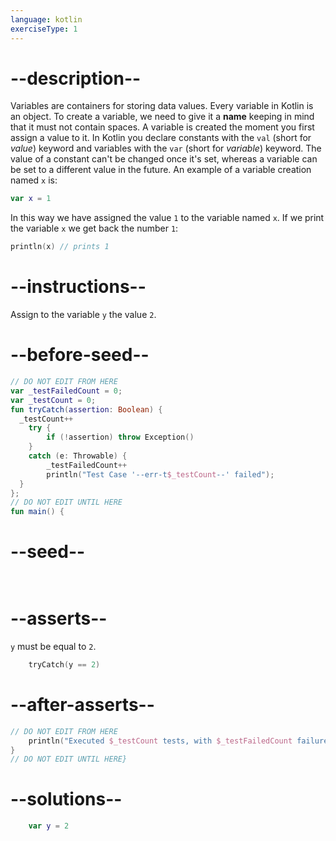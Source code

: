 ```yaml
---
language: kotlin
exerciseType: 1
---
```


# --description--

Variables are containers for storing data values.
Every variable in Kotlin is an object.
To create a variable, we need to give it a __name__ keeping in mind that it must not contain spaces.
A variable is created the moment you first assign a value to it.
In Kotlin you declare constants with the `val` (short for _value_) keyword and variables with the `var` (short for _variable_) keyword.
The value of a constant can't be changed once it's set, whereas a variable can be set to a different value in the future.
An example of a variable creation named `x` is:
```kotlin
var x = 1
```
In this way we have assigned the value `1` to the variable named `x`.
If we print the variable `x` we get back the number `1`:
```kotlin
println(x) // prints 1
```

# --instructions--

Assign to the variable `y` the value `2`.

# --before-seed--

```kotlin
// DO NOT EDIT FROM HERE
var _testFailedCount = 0;
var _testCount = 0;
fun tryCatch(assertion: Boolean) {
  _testCount++
    try { 
        if (!assertion) throw Exception()
    }
    catch (e: Throwable) {
        _testFailedCount++
        println("Test Case '--err-t$_testCount--' failed");
  }
};
// DO NOT EDIT UNTIL HERE
fun main() {
```

# --seed--

```kotlin
    
```

# --asserts--

`y` must be equal to `2`.

```kotlin
    tryCatch(y == 2)
```

# --after-asserts--

```kotlin
// DO NOT EDIT FROM HERE 
    println("Executed $_testCount tests, with $_testFailedCount failures");
}
// DO NOT EDIT UNTIL HERE}
```

# --solutions--

```kotlin
    var y = 2
```
